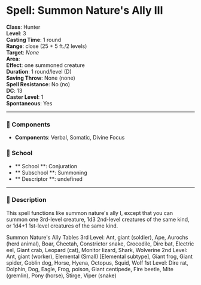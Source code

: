 
# Spell: Summon Nature's Ally III
**Class**: Hunter  
**Level**: 3  
**Casting Time**: 1 round  
**Range**: close (25 + 5 ft./2 levels)  
**Target**: _None_  
**Area**:   
**Effect**: one summoned creature  
**Duration**: 1 round/level (D)  
**Saving Throw**: None (none)  
**Spell Resistance**: No (no)  
**DC**: 13  
**Caster Level**: 1  
**Spontaneous**: Yes

---

### 🔮 Components
- **Components**: Verbal, Somatic, Divine Focus

### 🏫 School
- ** School **: Conjuration
- ** Subschool **: Summoning
- ** Descriptor **: undefined
---

### 📜 Description
This spell functions like summon nature's ally I, except that you can summon one 3rd-level creature, 1d3 2nd-level creatures of the same kind, or 1d4+1 1st-level creatures of the same kind.

Summon Nature's Ally Tables
3rd Level: Ant, giant (soldier), Ape, Aurochs (herd animal), Boar, Cheetah, Constrictor snake, Crocodile, Dire bat, Electric eel, Giant crab, Leopard (cat), Monitor lizard, Shark, Wolverine
2nd Level: Ant, giant (worker), Elemental (Small) [Elemental subtype], Giant frog, Giant spider, Goblin dog, Horse, Hyena, Octopus, Squid, Wolf
1st Level: Dire rat, Dolphin, Dog, Eagle, Frog, poison, Giant centipede, Fire beetle, Mite (gremlin), Pony (horse), Stirge, Viper (snake)
